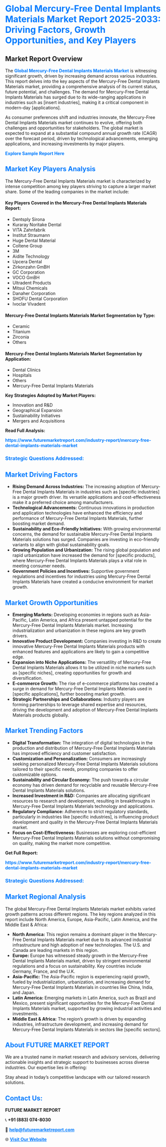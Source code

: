 <h1 style="color: #007BFF;">Global Mercury-Free Dental Implants Materials Market Report 2025-2033: Driving Factors, Growth Opportunities, and Key Players</h1>

<section id="overview">
<h2>Market Report Overview</h2>
<p>The <a href="https://www.futuremarketreport.com/industry-report/mercury-free-dental-implants-materials-market" style="color: #007BFF; text-decoration: none;"><strong>Global Mercury-Free Dental Implants Materials Market</strong></a> is witnessing significant growth, driven by increasing demand across various industries. This report delves into the key aspects of the Mercury-Free Dental Implants Materials market, providing a comprehensive analysis of its current status, future potential, and challenges. The demand for Mercury-Free Dental Implants Materials has surged due to its wide-ranging applications in industries such as [insert industries], making it a critical component in modern-day [applications].</p>
<p>As consumer preferences shift and industries innovate, the Mercury-Free Dental Implants Materials market continues to evolve, offering both challenges and opportunities for stakeholders. The global market is expected to expand at a substantial compound annual growth rate (CAGR) over the forecast period, driven by technological advancements, emerging applications, and increasing investments by major players.</p>
</section>

<section id="overview">
<p><a href="https://www.futuremarketreport.com/request-sample/reportId=122202" style="color: #007BFF; text-decoration: none;"><strong>Explore Sample Report Here</strong></a></p>
</section>

<section id="key-players">
<h2 style="color: #007BFF;">Market Key Players Analysis</h2>
<p>The Mercury-Free Dental Implants Materials market is characterized by intense competition among key players striving to capture a larger market share. Some of the leading companies in the market include:</p>
<h4>Key Players Covered in the Mercury-Free Dental Implants Materials Report:</h4>
<ul><li>Dentsply Sirona</li><li>Kuraray Noritake Dental</li><li>VITA Zahnfabrik</li><li>Institut Straumann</li><li>Huge Dental Material</li><li>Coltene Group</li><li>3M</li><li>Aidite Technology</li><li>Upcera Dental</li><li>Zirkonzahn GmBH</li><li>GC Corporation</li><li>VOCO GmBH</li><li>Ultradent Products</li><li>Mitsui Chemicals</li><li>Danaher Corporation</li><li>SHOFU Dental Corporation</li><li>Ivoclar Vivadent</li></ul>
<h4>Mercury-Free Dental Implants Materials Market Segmentation by Type:</h4>
<ul><li>Ceramic</li><li>Titanium</li><li>Zirconia</li><li>Others</li></ul>

<h4>Mercury-Free Dental Implants Materials Market Segmentation by Application:</h4>
<ul><li>Dental Clinics</li><li>Hospitals</li><li>Others</li><li>Mercury-Free Dental Implants Materials</li></ul>
<p><strong>Key Strategies Adopted by Market Players:</strong></p>
<ul>
<li>Innovation and R&D</li>
<li>Geographical Expansion</li>
<li>Sustainability Initiatives</li>
<li>Mergers and Acquisitions</li>
</ul>
</section>

<section>
<p><strong>Read Full Analysis: </strong></p><a href="https://www.futuremarketreport.com/industry-report/mercury-free-dental-implants-materials-market" style="color: #007BFF; text-decoration: none;"><strong>https://www.futuremarketreport.com/industry-report/mercury-free-dental-implants-materials-market</strong></a>
<h3 style="color: #007BFF;">Strategic Questions Addressed:</h3>
</section>

<section id="driving-factors">
<h2 style="color: #007BFF;">Market Driving Factors</h2>
<ul>
<li><strong>Rising Demand Across Industries:</strong> The increasing adoption of Mercury-Free Dental Implants Materials in industries such as [specific industries] is a major growth driver. Its versatile applications and cost-effectiveness make it a preferred choice among manufacturers.</li>
<li><strong>Technological Advancements:</strong> Continuous innovations in production and application technologies have enhanced the efficiency and performance of Mercury-Free Dental Implants Materials, further boosting market demand.</li>
<li><strong>Sustainability and Eco-Friendly Initiatives:</strong> With growing environmental concerns, the demand for sustainable Mercury-Free Dental Implants Materials solutions has surged. Companies are investing in eco-friendly variants to align with global sustainability goals.</li>
<li><strong>Growing Population and Urbanization:</strong> The rising global population and rapid urbanization have increased the demand for [specific products], where Mercury-Free Dental Implants Materials plays a vital role in meeting consumer needs.</li>
<li><strong>Government Policies and Incentives:</strong> Supportive government regulations and incentives for industries using Mercury-Free Dental Implants Materials have created a conducive environment for market growth.</li>
</ul>
</section>

<section id="growth-opportunities">
<h2 style="color: #007BFF;">Market Growth Opportunities</h2>
<ul>
<li><strong>Emerging Markets:</strong> Developing economies in regions such as Asia-Pacific, Latin America, and Africa present untapped potential for the Mercury-Free Dental Implants Materials market. Increasing industrialization and urbanization in these regions are key growth drivers.</li>
<li><strong>Innovative Product Development:</strong> Companies investing in R&D to create innovative Mercury-Free Dental Implants Materials products with enhanced features and applications are likely to gain a competitive edge.</li>
<li><strong>Expansion into Niche Applications:</strong> The versatility of Mercury-Free Dental Implants Materials allows it to be utilized in niche markets such as [specific niches], creating opportunities for growth and diversification.</li>
<li><strong>E-commerce Growth:</strong> The rise of e-commerce platforms has created a surge in demand for Mercury-Free Dental Implants Materials used in [specific applications], further boosting market growth.</li>
<li><strong>Strategic Partnerships and Collaborations:</strong> Industry players are forming partnerships to leverage shared expertise and resources, driving the development and adoption of Mercury-Free Dental Implants Materials products globally.</li>
</ul>
</section>

<section id="trending-factors">
<h2 style="color: #007BFF;">Market Trending Factors</h2>
<ul>
<li><strong>Digital Transformation:</strong> The integration of digital technologies in the production and distribution of Mercury-Free Dental Implants Materials has improved efficiency and customer satisfaction.</li>
<li><strong>Customization and Personalization:</strong> Consumers are increasingly seeking personalized Mercury-Free Dental Implants Materials solutions tailored to their specific needs, prompting companies to offer customizable options.</li>
<li><strong>Sustainability and Circular Economy:</strong> The push towards a circular economy has driven demand for recyclable and reusable Mercury-Free Dental Implants Materials solutions.</li>
<li><strong>Increased Investment in R&D:</strong> Companies are allocating significant resources to research and development, resulting in breakthroughs in Mercury-Free Dental Implants Materials technology and applications.</li>
<li><strong>Regulatory Compliance:</strong> Adherence to strict regulatory standards, particularly in industries like [specific industries], is influencing product development and quality in the Mercury-Free Dental Implants Materials market.</li>
<li><strong>Focus on Cost-Effectiveness:</strong> Businesses are exploring cost-efficient Mercury-Free Dental Implants Materials solutions without compromising on quality, making the market more competitive.</li>
</ul>
</section>

<section>
<p><strong>Get Full Report: </strong></p><a href="https://www.futuremarketreport.com/industry-report/mercury-free-dental-implants-materials-market" style="color: #007BFF; text-decoration: none;"><strong>https://www.futuremarketreport.com/industry-report/mercury-free-dental-implants-materials-market</strong></a>
<h3 style="color: #007BFF;">Strategic Questions Addressed:</h3>
</section>


<section id="regional-analysis">
<h2 style="color: #007BFF;">Market Regional Analysis</h2>
<p>The global Mercury-Free Dental Implants Materials market exhibits varied growth patterns across different regions. The key regions analyzed in this report include North America, Europe, Asia-Pacific, Latin America, and the Middle East & Africa:</p>
<ul>
<li><strong>North America:</strong> This region remains a dominant player in the Mercury-Free Dental Implants Materials market due to its advanced industrial infrastructure and high adoption of new technologies. The U.S. and Canada are leading markets in this region.</li>
<li><strong>Europe:</strong> Europe has witnessed steady growth in the Mercury-Free Dental Implants Materials market, driven by stringent environmental regulations and a focus on sustainability. Key countries include Germany, France, and the U.K.</li>
<li><strong>Asia-Pacific:</strong> The Asia-Pacific region is experiencing rapid growth, fueled by industrialization, urbanization, and increasing demand for Mercury-Free Dental Implants Materials in countries like China, India, and Japan.</li>
<li><strong>Latin America:</strong> Emerging markets in Latin America, such as Brazil and Mexico, present significant opportunities for the Mercury-Free Dental Implants Materials market, supported by growing industrial activities and investments.</li>
<li><strong>Middle East & Africa:</strong> The region’s growth is driven by expanding industries, infrastructure development, and increasing demand for Mercury-Free Dental Implants Materials in sectors like [specific sectors].</li>
</ul>
</section>

<footer>
<h2 style="color: #007BFF;">About FUTURE MARKET REPORT</h2>
<p>We are a trusted name in market research and advisory services, delivering actionable insights and strategic support to businesses across diverse industries. Our expertise lies in offering:</p>

<p>Stay ahead in today’s competitive landscape with our tailored research solutions.</p>

<h2 style="color: #007BFF;">Contact Us:</h2>
<p><strong>FUTURE MARKET REPORT</strong></p>
<p>📞 <strong>+91 (883) 074-8030</strong></p>
<p>📧 <strong><a href="mailto:help@futuremarketreport.com" style="color: #007BFF;">help@futuremarketreport.com</a></strong></p>
<p>🌐 <strong><a href="https://www.futuremarketreport.com/" style="color: #007BFF;">Visit Our Website</a></strong></p>
</footer>